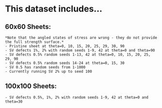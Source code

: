 # This dataset includes...

## 60x60 Sheets:
    *Note that the angled states of stress are wrong - they do not provide the full strength surface.*
    - Pristine sheet at theta=0, 10, 15, 20, 25, 29, 30, 90 
    - SV defects 1%, 2% with random seeds 1-9, 42 at theta=0 and theta=90
    - SV defects 0.5% random seeds 1-13, 42 at theta=0, 10, 15, 20, 25, 29, 90
    - SV defects 0.5% random seeds 14-24 at theta=0, 15, 30
    - SV 0.5 has random seeds from 1-1000
    - Currently running SV 2% up to seed 100

## 100x100 Sheets:
    - SV defects 0.5%, 1%, 2% with random seeds 1-9, 42 at theta=0 and theta=30
